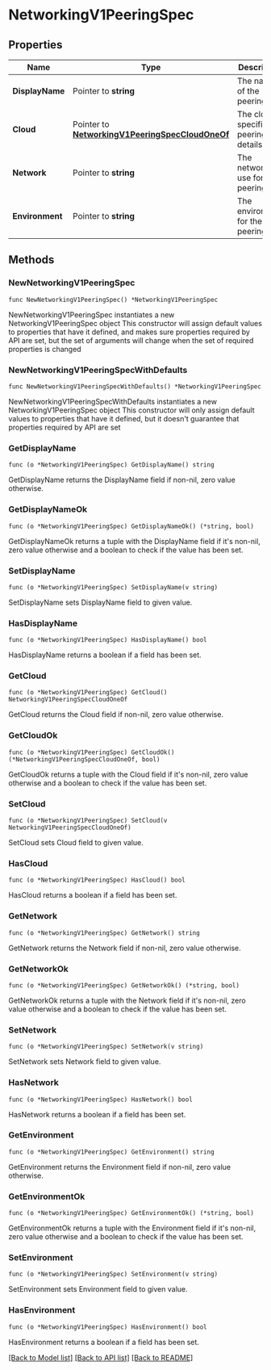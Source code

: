 # NetworkingV1PeeringSpec

## Properties

Name | Type | Description | Notes
------------ | ------------- | ------------- | -------------
**DisplayName** | Pointer to **string** | The name of the peering. | [optional] 
**Cloud** | Pointer to [**NetworkingV1PeeringSpecCloudOneOf**](NetworkingV1PeeringSpecCloudOneOf.md) | The cloud-specific peering details. | [optional] 
**Network** | Pointer to **string** | The network to use for the peering | [optional] 
**Environment** | Pointer to **string** | The environment for the peering | [optional] 

## Methods

### NewNetworkingV1PeeringSpec

`func NewNetworkingV1PeeringSpec() *NetworkingV1PeeringSpec`

NewNetworkingV1PeeringSpec instantiates a new NetworkingV1PeeringSpec object
This constructor will assign default values to properties that have it defined,
and makes sure properties required by API are set, but the set of arguments
will change when the set of required properties is changed

### NewNetworkingV1PeeringSpecWithDefaults

`func NewNetworkingV1PeeringSpecWithDefaults() *NetworkingV1PeeringSpec`

NewNetworkingV1PeeringSpecWithDefaults instantiates a new NetworkingV1PeeringSpec object
This constructor will only assign default values to properties that have it defined,
but it doesn't guarantee that properties required by API are set

### GetDisplayName

`func (o *NetworkingV1PeeringSpec) GetDisplayName() string`

GetDisplayName returns the DisplayName field if non-nil, zero value otherwise.

### GetDisplayNameOk

`func (o *NetworkingV1PeeringSpec) GetDisplayNameOk() (*string, bool)`

GetDisplayNameOk returns a tuple with the DisplayName field if it's non-nil, zero value otherwise
and a boolean to check if the value has been set.

### SetDisplayName

`func (o *NetworkingV1PeeringSpec) SetDisplayName(v string)`

SetDisplayName sets DisplayName field to given value.

### HasDisplayName

`func (o *NetworkingV1PeeringSpec) HasDisplayName() bool`

HasDisplayName returns a boolean if a field has been set.

### GetCloud

`func (o *NetworkingV1PeeringSpec) GetCloud() NetworkingV1PeeringSpecCloudOneOf`

GetCloud returns the Cloud field if non-nil, zero value otherwise.

### GetCloudOk

`func (o *NetworkingV1PeeringSpec) GetCloudOk() (*NetworkingV1PeeringSpecCloudOneOf, bool)`

GetCloudOk returns a tuple with the Cloud field if it's non-nil, zero value otherwise
and a boolean to check if the value has been set.

### SetCloud

`func (o *NetworkingV1PeeringSpec) SetCloud(v NetworkingV1PeeringSpecCloudOneOf)`

SetCloud sets Cloud field to given value.

### HasCloud

`func (o *NetworkingV1PeeringSpec) HasCloud() bool`

HasCloud returns a boolean if a field has been set.

### GetNetwork

`func (o *NetworkingV1PeeringSpec) GetNetwork() string`

GetNetwork returns the Network field if non-nil, zero value otherwise.

### GetNetworkOk

`func (o *NetworkingV1PeeringSpec) GetNetworkOk() (*string, bool)`

GetNetworkOk returns a tuple with the Network field if it's non-nil, zero value otherwise
and a boolean to check if the value has been set.

### SetNetwork

`func (o *NetworkingV1PeeringSpec) SetNetwork(v string)`

SetNetwork sets Network field to given value.

### HasNetwork

`func (o *NetworkingV1PeeringSpec) HasNetwork() bool`

HasNetwork returns a boolean if a field has been set.

### GetEnvironment

`func (o *NetworkingV1PeeringSpec) GetEnvironment() string`

GetEnvironment returns the Environment field if non-nil, zero value otherwise.

### GetEnvironmentOk

`func (o *NetworkingV1PeeringSpec) GetEnvironmentOk() (*string, bool)`

GetEnvironmentOk returns a tuple with the Environment field if it's non-nil, zero value otherwise
and a boolean to check if the value has been set.

### SetEnvironment

`func (o *NetworkingV1PeeringSpec) SetEnvironment(v string)`

SetEnvironment sets Environment field to given value.

### HasEnvironment

`func (o *NetworkingV1PeeringSpec) HasEnvironment() bool`

HasEnvironment returns a boolean if a field has been set.


[[Back to Model list]](../README.md#documentation-for-models) [[Back to API list]](../README.md#documentation-for-api-endpoints) [[Back to README]](../README.md)


